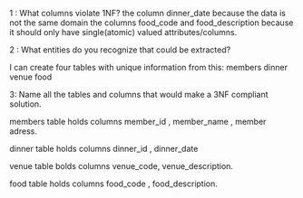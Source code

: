 1 : What columns violate 1NF?
the column dinner_date because the data is not the same domain 
the columns food_code and food_description because it should only have single(atomic) valued attributes/columns.


2 : What entities do you recognize that could be extracted?

I  can create four tables with unique information from this:
members
dinner
venue
food

3: Name all the tables and columns that would make a 3NF compliant solution.

members table holds columns member_id , member_name , member adress.

dinner table holds columns dinner_id , dinner_date 

venue table bolds columns venue_code, venue_description.

food table holds columns food_code , food_description.
